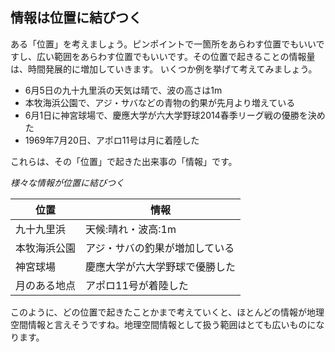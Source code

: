 ## 情報は位置に結びつく
ある「位置」を考えましょう。ピンポイントで一箇所をあらわす位置でもいいですし、広い範囲をあらわす位置でもいいです。その位置で起きることの情報量は、時間発展的に増加していきます。
いくつか例を挙げて考えてみましょう。
- 6月5日の九十九里浜の天気は晴で、波の高さは1m
- 本牧海浜公園で、アジ・サバなどの青物の釣果が先月より増えている
- 6月1日に神宮球場で、慶應大学が六大学野球2014春季リーグ戦の優勝を決めた
- 1969年7月20日、アポロ11号は月に着陸した

これらは、その「位置」で起きた出来事の「情報」です。

*様々な情報が位置に結びつく*

|位置|情報|
|----|----|
|九十九里浜|天候:晴れ・波高:1m|
|本牧海浜公園|アジ・サバの釣果が増加している|
|神宮球場|慶應大学が六大学野球で優勝した|
|月のある地点|アポロ11号が着陸した|

このように、どの位置で起きたことかまで考えていくと、ほとんどの情報が地理空間情報と言えそうですね。地理空間情報として扱う範囲はとても広いものになります。